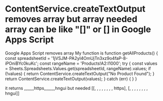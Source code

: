 
# ContentService.createTextOutput removes array but array needed array can be like "[]" or [] in Google Apps Script

Google Apps Script removes array My function is
function getAllProducts() {
  const spreadsheetId = '1jVSJM-PA2yI4OmUjTn3xz9o4faP-8-iPOniBYc0kuKc';
  const rangeName = 'Products!A2:I1000';
  try {
    const values = Sheets.Spreadsheets.Values.get(spreadsheetId, rangeName).values;
    if (!values) {
      return ContentService.createTextOutput("No Product Found");
    }
    return ContentService.createTextOutput(values);
  } catch (err) {
  }
}

it returns ,,,,,,,,https,,,,,,,,,hngui but needed [[, , , , , , , , https], [, , , , , , , , hngui]]

        